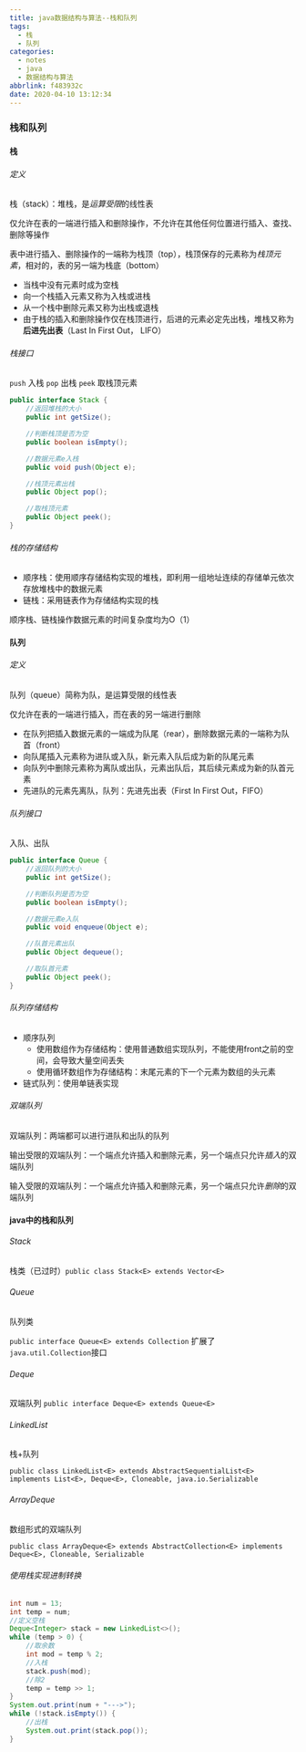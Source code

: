 ```yaml
---
title: java数据结构与算法--栈和队列
tags:
  - 栈
  - 队列
categories:
  - notes
  - java
  - 数据结构与算法
abbrlink: f483932c
date: 2020-04-10 13:12:34
---
```


### 栈和队列

#### 栈

###### 定义

栈（stack）：堆栈，是*运算受限*的线性表

仅允许在表的一端进行插入和删除操作，不允许在其他任何位置进行插入、查找、删除等操作

表中进行插入、删除操作的一端称为栈顶（top），栈顶保存的元素称为*栈顶元素*，相对的，表的另一端为栈底（bottom）

- 当栈中没有元素时成为空栈
- 向一个栈插入元素又称为入栈或进栈
- 从一个栈中删除元素又称为出栈或退栈
- 由于栈的插入和删除操作仅在栈顶进行，后进的元素必定先出栈，堆栈又称为**后进先出表**（Last In First Out， LIFO）

<!--more-->

###### 栈接口

`push` 入栈	`pop` 出栈 	`peek` 取栈顶元素

```java
public interface Stack {
    //返回堆栈的大小
    public int getSize();

    //判断栈顶是否为空
    public boolean isEmpty();

    //数据元素e入栈
    public void push(Object e);

    //栈顶元素出栈
    public Object pop();

    //取栈顶元素
    public Object peek();
}
```

###### 栈的存储结构

- 顺序栈：使用顺序存储结构实现的堆栈，即利用一组地址连续的存储单元依次存放堆栈中的数据元素
- 链栈：采用链表作为存储结构实现的栈

顺序栈、链栈操作数据元素的时间复杂度均为O（1）

#### 队列

###### 定义

队列（queue）简称为队，是运算受限的线性表

仅允许在表的一端进行插入，而在表的另一端进行删除

- 在队列把插入数据元素的一端成为队尾（rear），删除数据元素的一端称为队首（front）
- 向队尾插入元素称为进队或入队，新元素入队后成为新的队尾元素
- 向队列中删除元素称为离队或出队，元素出队后，其后续元素成为新的队首元素
- 先进队的元素先离队，队列：先进先出表（First In First Out，FIFO）

###### 队列接口

入队、出队

```java
public interface Queue {
    //返回队列的大小
    public int getSize();

    //判断队列是否为空
    public boolean isEmpty();

    //数据元素e入队
    public void enqueue(Object e);

    //队首元素出队
    public Object dequeue();

    //取队首元素
    public Object peek();
}
```

###### 队列存储结构

- 顺序队列
  - 使用数组作为存储结构：使用普通数组实现队列，不能使用front之前的空间，会导致大量空间丢失
  - 使用循环数组作为存储结构：末尾元素的下一个元素为数组的头元素
- 链式队列：使用单链表实现

###### 双端队列

双端队列：两端都可以进行进队和出队的队列

输出受限的双端队列：一个端点允许插入和删除元素，另一个端点只允许*插入*的双端队列

输入受限的双端队列：一个端点允许插入和删除元素，另一个端点只允许*删除*的双端队列

#### java中的栈和队列

###### Stack

栈类（已过时）`public class Stack<E> extends Vector<E>`

###### Queue

队列类	

`public interface Queue<E> extends Collection`  扩展了`java.util.Collection`接口

###### Deque

双端队列	`public interface Deque<E> extends Queue<E>`

###### LinkedList

栈+队列

`public class LinkedList<E>
    extends AbstractSequentialList<E>
    implements List<E>, Deque<E>, Cloneable, java.io.Serializable`

###### ArrayDeque

数组形式的双端队列

`public class ArrayDeque<E> extends AbstractCollection<E>
                           implements Deque<E>, Cloneable, Serializable`

###### 使用栈实现进制转换

```java
int num = 13;
int temp = num;
//定义空栈
Deque<Integer> stack = new LinkedList<>();
while (temp > 0) {
    //取余数
    int mod = temp % 2;
    //入栈
    stack.push(mod);
    //除2
    temp = temp >> 1;
}
System.out.print(num + "--->");
while (!stack.isEmpty()) {
    //出栈
    System.out.print(stack.pop());
}
```
